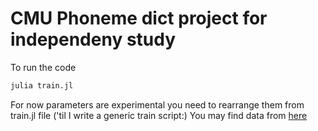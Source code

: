 # CMU Phoneme dict project for independeny study

To run the code
```sh
julia train.jl
```
For now parameters are experimental you need to rearrange them from train.jl file ('til I write a generic train script:)
You may find data from [here](https://www.kaggle.com/rtatman/cmu-pronouncing-dictionary)



